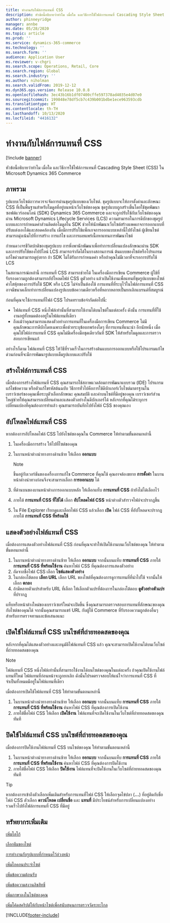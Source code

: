 ```yaml
---
title: ทำงานกับไฟล์การแทนที่ CSS
description: หัวข้อนี้อธิบายว่าทำไม เมื่อใด และวิธีการใช้ไฟล์การแทนที่ Cascading Style Sheet (CSS) ใน Microsoft Dynamics 365 Commerce
author: phinneyridge
manager: annbe
ms.date: 05/28/2020
ms.topic: article
ms.prod: ''
ms.service: dynamics-365-commerce
ms.technology: ''
ms.search.form: ''
audience: Application User
ms.reviewer: v-chgri
ms.search.scope: Operations, Retail, Core
ms.search.region: Global
ms.search.industry: ''
ms.author: niholman
ms.search.validFrom: 2019-12-12
ms.dyn365.ops.version: Release 10.0.8
ms.openlocfilehash: 3ec43b16b1df07400cffe597378ad4035e4d07e0
ms.sourcegitcommit: 199848e78df5cb7c439b001bdbe1ece963593cdb
ms.translationtype: HT
ms.contentlocale: th-TH
ms.lasthandoff: 10/13/2020
ms.locfileid: "4416132"
---
```

# <a name="work-with-css-override-files"></a>ทำงานกับไฟล์การแทนที่ CSS


[!include [banner](includes/banner.md)]

หัวข้อนี้อธิบายว่าทำไม เมื่อใด และวิธีการใช้ไฟล์การแทนที่ Cascading Style Sheet (CSS) ใน Microsoft Dynamics 365 Commerce

## <a name="overview"></a>ภาพรวม

รูปแบบเว็บไซต์ถาวรควรจะจัดการผ่านชุดรูปแบบของเว็บไซต์. ชุดรูปแบบจะให้การตั้งค่าและลักษณะ CSS ที่เป็นพื้นฐานสำหรับโมดูลที่อยู่บนหน้าเว็บไซต์ของคุณ ชุดรูปแบบถูกสร้างขึ้นโดยใช้ชุดพัฒนาซอฟต์แวร์ออนไลน์ (SDK) Dynamics 365 Commerce และจะถูกปรับใช้กับเว็บไซต์ของคุณผ่าน Microsoft Dynamics Lifecycle Services (LCS) ความสามารถในการดีบักของชุดรูปแบบและการกำหนดค่าส่วนติดต่อโมดูลใน SDK ช่วยให้นักพัฒนาเว็บไซต์สร้างแพคเกจการออกแบบที่ปรับแต่งเองได้และสอดคล้องกัน เมื่อมีการปรับใช้แพ็กเกจการออกแบบเหล่านี้ไปยังไซต์ ผู้เขียนไซต์สามารถมุ่งเน้นไปที่การสร้าง การแก้ไข และการเผยแพร่เนื้อหาแทนการพัฒนาไซต์

กำหนดวงจรชีวิตปกติของชุดรูปแบบ การพึ่งพานักพัฒนาเพื่อทำการเปลี่ยนแปลงลักษณะผ่าน SDK และการปรับใช้ของไปป์ไลน์ LCS สามารถจำกัดได้ในบางสถานการณ์ ต้นแบบของไซต์หรือโปรแกรมแก้ไขด่วนสามารถดูยุ่งยาก ถ้า SDK ไม่ได้รับการกำหนดค่า หรือถ้าคุณไม่มีเวลาที่จะรอการปรับใช้ LCS

ในสถานการณ์เหล่านี้ การแทนที่ CSS สามารถช่วยได้ ในเครื่องมือการเขียน Commerce ผู้ใช้ที่รับรองความถูกต้องสามารถอัปโหลดไฟล์ CSS ดูตัวอย่าง แล้วเปิดใช้งานเพื่อแทนที่ชุดรูปแบบของไซต์ ค่าโสหุ้ยของการปรับใช้ SDK หรือ LCS ไม่จำเป็นต้องใช้ การแทนที่ที่ระบุไว้ในไฟล์การแทนที่ CSS อาจมีขนาดเล็กเท่าการเปลี่ยนแปลงรูปแบบข้อความเดียวหรือที่หลากหลายเป็นยกเลิกแบรนด์ที่สมบูรณ์

ก่อนที่คุณจะใช้การแทนที่ไฟล์ CSS โปรดทราบข้อจำกัดต่อไปนี้:

- ไฟล์แทนที่ CSS หนึ่งไฟล์เท่านั้นที่สามารถใช้งานได้บนไซต์ในแต่ละครั้ง ดังนั้น การแทนที่ที่ใช้งานอยู่ทั้งหมดต้องอยู่ในไฟล์แทนที่เดียว
- ถึงแม้ว่าคุณสามารถแสดงตัวอย่างการแทนที่ในเครื่องมือการเขียน Commerce ไม่มีคุณลักษณะการดีบักโดยเฉพาะเพื่อช่วยระบุข้อบกพร่องใดๆ ที่การแทนที่แนะนำ อีกนัยหนึ่ง เมื่อคุณใช้ไฟล์การแทนที่ CSS คุณไม่มีเครื่องมือชุดเดียวกันที่ SDK ให้สำหรับโมดูลและการตรวจสอบการเขียนแก้

อย่างไรก็ตาม ไฟล์แทนที่ CSS ให้วิธีที่รวดเร็วในการสร้างต้นแบบการออกแบบหรือใช้โปรแกรมแก้ไขด่วนก่อนที่จะมีการพัฒนารูปแบบเต็มรูปแบบและปรับใช้

## <a name="create-a-css-override-file"></a>สร้างไฟล์การแทนที่ CSS

เมื่อต้องการสร้างไฟล์แทนที่ CSS คุณสามารถใช้สภาพแวดล้อมการพัฒนาแบบรวม (IDE) โปรแกรมแก้ไขข้อความ หรือตัวแก้ไขรหัสต้นฉบับ วิธีการทั่วไปคือการใช้ดีบักเกอร์เว็บไซต์มาตรฐานในเบราว์เซอร์ของคุณเพื่อระบุตัวเลือกลักษณะ คุณสมบัติ และค่าบนไซต์ที่มีอยู่ของคุณ เบราว์เซอร์ส่วนใหญ่ช่วยให้คุณสามารถเปลี่ยนค่าและแสดงตัวอย่างในดีบักเกอร์ได้ หลังจากที่คุณได้ระบุการเปลี่ยนแปลงที่คุณต้องการทำแล้ว คุณสามารถบันทึกไปยังไฟล์ CSS ของคุณเอง

## <a name="upload-a-css-override-file"></a>อัปโหลดไฟล์แทนที่ CSS

หากต้องการอัปโหลดไฟล์ CSS ไปยังไซต์ของคุณใน Commerce ให้ทำตามขั้นตอนเหล่านี้

1. ในเครื่องมือการสร้าง ให้ไปที่ไซต์ของคุณ
1. ในบานหน้าต่างนำทางทางด้านซ้าย ให้เลือก **ออกแบบ**

    > [!NOTE]
    > ขึ้นอยู่กับเวอร์ชันของเครื่องการแก้ไข Commerce ที่คุณใช้ คุณอาจต้องขยาย **การตั้งค่า** ในบานหน้าต่างนำทางก่อนจึงจะสามารถเลือก **การออกแบบ** ได้

1. ที่ด้านบนของบานหน้าต่างการออกแบบหลัก ให้เลือกแท็บ **การแทนที่ CSS** ถ้ายังไม่ได้เลือกไว้
1. ภายใต้ **การแทนที่ CSS ที่ใช้ได้** เลือก **อัปโหลดไฟล์ CSS** หน้าต่างตัวสำรวจไฟล์จะปรากฏขึ้น
1. ใน File Explorer เรียกดูและเลือกไฟล์ CSS แล้วเลือก **เปิด** ไฟล์ CSS ที่อัปโหลดจะปรากฏภายใต้ **การแทนที่ CSS ที่พร้อมใช้**

## <a name="preview-a-css-override-file"></a>แสดงตัวอย่างไฟล์แทนที่ CSS

เมื่อต้องการแสดงตัวอย่างไฟล์แทนที่ CSS ก่อนที่คุณจะทำให้เปิดใช้งานบนเว็บไซต์ของคุณ ให้ทำตามขั้นตอนเหล่านี้

1. ในบานหน้าต่างนำทางทางด้านซ้าย ให้เลือก **ออกแบบ** จากนั้นบนแท็บ **การแทนที่ CSS** ภายใต้ **การแทนที่ CSS ที่พร้อมใช้งาน** ค้นหาไฟล์ CSS ที่คุณต้องการแสดงตัวอย่าง
1. ถัดจากชื่อไฟล์ CSS เลือก **ไซต์แสดงตัวอย่าง**
1. ในกล่องโต้ตอบ **เลือก URL** เลือก URL ของไซต์ที่คุณต้องการดูการแทนที่ที่นำไปใช้ จากนั้นให้เลือก **ตกลง**
1. ถ้ามีหลายตัวแปรสำหรับ URL ที่เลือก ให้เลือกตัวแปรที่ต้องการในกล่องโต้ตอบ **ดูตัวอย่างตัวแปร** ที่ปรากฏ

แท็บหรือหน้าต่างใหม่ของเบราว์เซอร์ใหม่จะเปิดขึ้น ซึ่งคุณสามารถตรวจสอบการแทนที่ลักษณะของคุณกับไซต์ของคุณได้ จากนั้นคุณสามารถแชร์ URL กับผู้ใช้ Commerce ที่รับรองความถูกต้องอื่นๆ สำหรับการตรวจทานและข้อเสนอแนะ

## <a name="activate-a-css-override-file-on-your-live-site"></a>เปิดใช้ไฟล์แทนที่ CSS บนไซต์ที่ถ่ายทอดสดของคุณ

หลังจากที่คุณได้แสดงตัวอย่างและอนุมัติไฟล์แทนที่ CSS แล้ว คุณจะสามารถเปิดใช้งานได้บนเว็บไซต์ที่ถ่ายทอดสดของคุณ

> [!NOTE]
> ไฟล์แทนที่ CSS หนึ่งไฟล์เท่านั้นที่สามารถใช้งานได้บนไซต์ของคุณในแต่ละครั้ง ถ้าคุณเปิดใช้งานไฟล์แทนที่ใหม่ ไฟล์แทนที่ก่อนหน้าจะถูกยกเลิก ดังนั้นโปรดตรวจสอบให้แน่ใจว่าการแทนที่ CSS ที่จำเป็นทั้งหมดมีอยู่ในไฟล์แทนที่เดียว

เมื่อต้องการเปิดใช้ไฟล์แทนที่ CSS ให้ทำตามขั้นตอนเหล่านี้

1. ในบานหน้าต่างนำทางทางด้านซ้าย ให้เลือก **ออกแบบ** จากนั้นบนแท็บ **การแทนที่ CSS** ภายใต้ **การแทนที่ CSS ที่พร้อมใช้งาน** ค้นหาไฟล์ CSS ที่คุณต้องการเปิดใช้งาน
1. ภายใต้ชื่อไฟล์ CSS ให้เลือก **เปิดใช้งาน** ไฟล์แทนที่จะเปิดใช้งานในเว็บไซต์ที่ถ่ายทอดสดของคุณทันที

## <a name="deactivate-a-css-override-file-on-your-live-site"></a>ปิดใช้ไฟล์แทนที่ CSS บนไซต์ที่ถ่ายทอดสดของคุณ

เมื่อต้องการปิดใช้งานไฟล์แทนที่ CSS บนไซต์ของคุณ ให้ทำตามขั้นตอนเหล่านี้

1. ในบานหน้าต่างนำทางทางด้านซ้าย ให้เลือก **ออกแบบ** จากนั้นบนแท็บ **การแทนที่ CSS** ภายใต้ **การแทนที่ CSS ที่พร้อมใช้งาน** ค้นหาไฟล์ CSS ที่คุณต้องการปิดใช้งาน
1. ภายใต้ชื่อไฟล์ CSS ให้เลือก **ปิดใช้งาน** ไฟล์แทนที่จะปิดใช้งานในเว็บไซต์ที่ถ่ายทอดสดของคุณทันที

> [!TIP]
> หากต้องการเข้าถึงตัวเลือกเพิ่มเติมสำหรับการแทนที่ไฟล์ CSS ให้เลือกจุดไข่ปลา (**...**) ที่อยู่ติดกับชื่อไฟล์ CSS ตัวเลือก **ดาวน์โหลด** **เปลี่ยนชื่อ** และ **แทนที่** มีประโยชน์สำหรับการเปลี่ยนแปลงอย่างรวดเร็วไปยังไฟล์การแทนที่ CSS ที่มีอยู่

## <a name="additional-resources"></a>ทรัพยากรเพิ่มเติม

[เพิ่มโลโก้](add-logo.md)

[เลือกธีมของไซต์](select-site-theme.md)

[การทำงานกับรูปแบบที่กำหนดไว้ล่วงหน้า](style-presets.md)

[เพิ่มไอคอนประจำไซต์](add-favicon.md)

[เพิ่มข้อความต้อนรับ](add-welcome-message.md)

[เพิ่มข้อความสงวนลิขสิทธิ์](add-copyright-notice.md)

[เพิ่มภาษาลงในไซต์ของคุณ](add-languages-to-site.md)

[เพิ่มโค้ดสคริปต์ให้กับหน้าไซต์เพื่อสนับสนุนการตรวจวัดระยะไกล](add-telemetry.md)


[!INCLUDE[footer-include](../includes/footer-banner.md)]